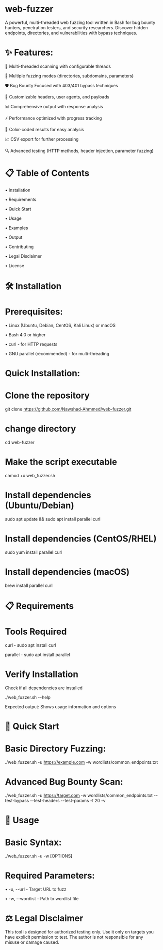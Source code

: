 # web-fuzzer
A powerful, multi-threaded web fuzzing tool written in Bash for bug bounty hunters, penetration testers, and security researchers. Discover hidden endpoints, directories, and vulnerabilities with bypass techniques.

# ✨ Features:
🚀 Multi-threaded scanning with configurable threads

🎯 Multiple fuzzing modes (directories, subdomains, parameters)

🛡️ Bug Bounty Focused with 403/401 bypass techniques

🔧 Customizable headers, user agents, and payloads

📊 Comprehensive output with response analysis

⚡ Performance optimized with progress tracking

🎨 Color-coded results for easy analysis

📈 CSV export for further processing

🔍 Advanced testing (HTTP methods, header injection, parameter fuzzing)

# 📋 Table of Contents
• Installation

• Requirements

• Quick Start

• Usage

• Examples

• Output

• Contributing

• Legal Disclaimer

• License

# 🛠️ Installation
# Prerequisites: 
• Linux (Ubuntu, Debian, CentOS, Kali Linux) or macOS

• Bash 4.0 or higher

• curl - for HTTP requests

• GNU parallel (recommended) - for multi-threading

# Quick Installation:
# Clone the repository
git clone https://github.com/Nawshad-Ahmmed/web-fuzzer.git

# change directory
cd web-fuzzer

# Make the script executable
chmod +x web_fuzzer.sh

# Install dependencies (Ubuntu/Debian)
sudo apt update && sudo apt install parallel curl

# Install dependencies (CentOS/RHEL)
sudo yum install parallel curl

# Install dependencies (macOS)
brew install parallel curl

# 📋 Requirements
# Tools Required 
curl - sudo apt install curl

parallel - sudo apt install parallel

# Verify Installation
Check if all dependencies are installed

./web_fuzzer.sh --help

Expected output: Shows usage information and options

# 🚀 Quick Start

# Basic Directory Fuzzing:
./web_fuzzer.sh -u https://example.com -w wordlists/common_endpoints.txt

# Advanced Bug Bounty Scan:
./web_fuzzer.sh -u https://target.com -w wordlists/common_endpoints.txt --test-bypass --test-headers --test-params -t 20 -v

# 📖 Usage
# Basic Syntax: 
./web_fuzzer.sh -u <URL> -w <WORDLIST> [OPTIONS]

# Required Parameters:
• -u, --url - Target URL to fuzz

• -w, --wordlist - Path to wordlist file

# ⚖️ Legal Disclaimer

This tool is designed for authorized testing only. Use it only on targets you have explicit permission to test. The author is not responsible for any misuse or damage caused.




